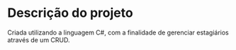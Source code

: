 # Descrição do projeto
Criada utilizando a linguagem C#, com a finalidade de gerenciar estagiários através de um CRUD. 
